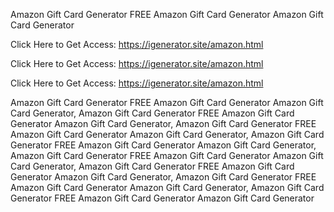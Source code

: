 Amazon Gift Card Generator FREE Amazon Gift Card Generator Amazon Gift Card Generator

Click Here to Get Access: https://igenerator.site/amazon.html

Click Here to Get Access: https://igenerator.site/amazon.html

Click Here to Get Access: https://igenerator.site/amazon.html

Amazon Gift Card Generator FREE Amazon Gift Card Generator Amazon Gift Card Generator, Amazon Gift Card Generator FREE Amazon Gift Card Generator Amazon Gift Card Generator, Amazon Gift Card Generator FREE Amazon Gift Card Generator Amazon Gift Card Generator, Amazon Gift Card Generator FREE Amazon Gift Card Generator Amazon Gift Card Generator, Amazon Gift Card Generator FREE Amazon Gift Card Generator Amazon Gift Card Generator, Amazon Gift Card Generator FREE Amazon Gift Card Generator Amazon Gift Card Generator, Amazon Gift Card Generator FREE Amazon Gift Card Generator Amazon Gift Card Generator, Amazon Gift Card Generator FREE Amazon Gift Card Generator Amazon Gift Card Generator

